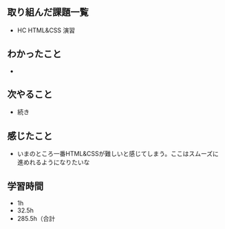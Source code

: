 ## 取り組んだ課題一覧
- HC HTML&CSS  演習
## わかったこと
- 
## 次やること
- 続き
## 感じたこと
- いまのところ一番HTML&CSSが難しいと感じてしまう。ここはスムーズに進めれるようになりたいな
## 学習時間
- 1h
- 32.5h
- 285.5h（合計